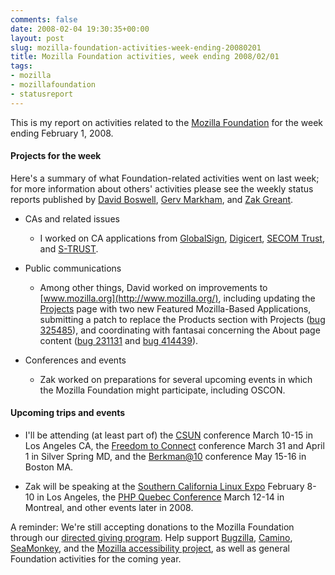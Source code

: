 ```yaml
---
comments: false
date: 2008-02-04 19:30:35+00:00
layout: post
slug: mozilla-foundation-activities-week-ending-20080201
title: Mozilla Foundation activities, week ending 2008/02/01
tags:
- mozilla
- mozillafoundation
- statusreport
---
```


This is my report on activities related to the [Mozilla Foundation](http://www.mozillafoundation.org/) for the week ending February 1, 2008.


#### Projects for the week


Here's a summary of what Foundation-related activities went on last week; for more information about others' activities please see the weekly status reports published by [David Boswell](http://davidwboswell.wordpress.com/), [Gerv Markham](http://weblogs.mozillazine.org/gerv/), and [Zak Greant](http://zak.greant.com/).



	
  * CAs and related issues

	
    * I worked on CA applications from [GlobalSign](http://www.mozilla.org/projects/security/certs/pending/#GlobalSign), [Digicert](http://www.mozilla.org/projects/security/certs/pending/#Digicert), [SECOM Trust](http://www.mozilla.org/projects/security/certs/pending/#SECOM%20Trust), and [S-TRUST](http://www.mozilla.org/projects/security/certs/pending/#S-TRUST).




	
  * Public communications

	
    * Among other things, David worked on improvements to [www.mozilla.org](http://www.mozilla.org/), including updating the [Projects](http://www.mozilla.org/projects) page with two new Featured Mozilla-Based Applications, submitting a patch to replace the Products section with Projects ([bug 325485](https://bugzilla.mozilla.org/show_bug.cgi?id=325485)), and coordinating with fantasai concerning the About page content ([bug 231131](https://bugzilla.mozilla.org/show_bug.cgi?id=231131) and [bug 414439](https://bugzilla.mozilla.org/show_bug.cgi?id=414439)).




	
  * Conferences and events

	
    * Zak worked on preparations for several upcoming events in which the Mozilla Foundation might participate, including OSCON.







#### Upcoming trips and events





	
  * I'll be attending (at least part of) the [CSUN](http://www.csun.edu/cod/conf/) conference March 10-15 in Los Angeles CA, the [Freedom to Connect](http://freedom-to-connect.net/) conference March 31 and April 1 in Silver Spring MD, and the [Berkman@10](http://cyber.law.harvard.edu/berkat10/) conference May 15-16 in Boston MA.

	
  * Zak will be speaking at the [Southern California Linux Expo](http://www.socallinuxexpo.org/) February 8-10 in Los Angeles, the [PHP Quebec Conference](http://conf.phpquebec.com/) March 12-14 in Montreal, and other events later in 2008.


A reminder: We're still accepting donations to the Mozilla Foundation through our [directed giving program](http://hecker.org/mozilla/directed-giving). Help support [Bugzilla](http://www.bugzilla.org/donate/), [Camino](http://www.caminobrowser.org/donate/), [SeaMonkey](http://www.seamonkey-project.org/donate), and the [Mozilla accessibility project](http://www.mozilla.org/access/donate.html), as well as general Foundation activities for the coming year.
